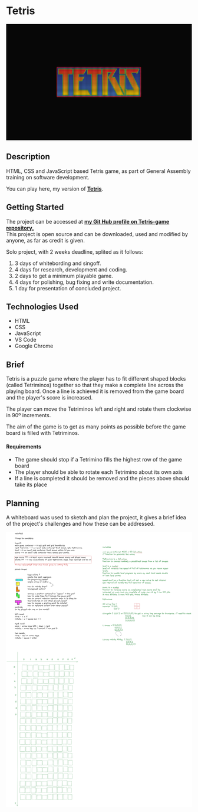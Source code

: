 # Tetris

![tetris logo](img/tetris-logo.png)

## Description

HTML, CSS and JavaScript based Tetris game, as part of General Assembly training on software development.

You can play here, my version of **[Tetris](https://s-carlos-teixeira.github.io/Tetris-game/)**.

## Getting Started

The project can be accessed at **[my Git Hub profile on Tetris-game repository.](https://github.com/S-Carlos-Teixeira/Tetris-game)** <br>
This project is open source and can be downloaded, used and modified by anyone, as far as credit is given.

Solo project, with 2 weeks deadline, splited as it follows: <br>

1. 3 days of whitebording and singoff.
2. 4 days for research, development and coding.
3. 2 days to get a minimum playable game.
4. 4 days for polishing, bug fixing and write documentation.
5. 1 day for presentation of concluded project.

## Technologies Used

* HTML
* CSS
* JavaScript
* VS Code
* Google Chrome

## Brief

Tetris is a puzzle game where the player has to fit different shaped blocks (called Tetriminos) together so that they make a complete line across the playing board. Once a line is achieved it is removed from the game board and the player's score is increased.

The player can move the Tetriminos left and right and rotate them clockwise in 90º increments.

The aim of the game is to get as many points as possible before the game board is filled with Tetriminos.

#### Requirements
* The game should stop if a Tetrimino fills the highest row of the game board
* The player should be able to rotate each Tetrimino about its own axis
* If a line is completed it should be removed and the pieces above should take its place

## Planning

A whiteboard was used to sketch and plan the project, it gives a brief idea of the project's challenges and how these can be addressed.

![Whiteboarding png ](./tetris-whiteboarding.png)

